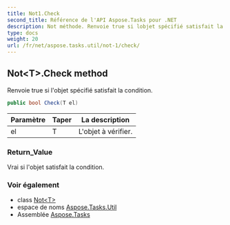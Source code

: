 ```yaml
---
title: Not1.Check
second_title: Référence de l'API Aspose.Tasks pour .NET
description: Not méthode. Renvoie true si lobjet spécifié satisfait la condition.
type: docs
weight: 20
url: /fr/net/aspose.tasks.util/not-1/check/
---
```

## Not&lt;T&gt;.Check method

Renvoie true si l'objet spécifié satisfait la condition.

```csharp
public bool Check(T el)
```

| Paramètre | Taper | La description |
| --- | --- | --- |
| el | T | L'objet à vérifier. |

### Return_Value

Vrai si l'objet satisfait la condition.

### Voir également

* class [Not&lt;T&gt;](../)
* espace de noms [Aspose.Tasks.Util](../../not-1/)
* Assemblée [Aspose.Tasks](../../../)


